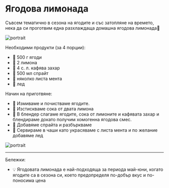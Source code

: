 # Ягодова лимонада

Съвсем тематично в сезона на ягодите и със затопляне на времето, нека да си проготвим една разхлаждаща домашна ягодова лимонада🍓

![portrait](https://res.cloudinary.com/dyhmxus4n/image/upload/v1736690309/2/2-1_pjmoib.jpg)

<div class='markdown-recipe-heading'>Необходими продукти (за 4 порции):</div>

<ul class='markdown-ul'>
    <li class='markdown-recipe-li'>🍓 500 г ягоди</li>
    <li class='markdown-recipe-li'>🍓 2 лимона</li>
    <li class='markdown-recipe-li'>🍓 4 с. л. кафява захар</li>
    <li class='markdown-recipe-li'>🍓 500 мл спрайт</li>
    <li class='markdown-recipe-li'>🍓 няколко листа мента</li>
    <li class='markdown-recipe-li'>🍓 лед</li>
</ul>

<div class='markdown-recipe-heading'>Начин на приготвяне:</div>

<ul class='markdown-ul'>
    <li class='markdown-recipe-li'>🍵 Измиваме и почистваме ягодите. </li>
    <li class='markdown-recipe-li'>🍵 Изстискваме сока от двата лимона</li>
    <li class='markdown-recipe-li'>🍵 В блендер слагаме ягодите, сока от лимоните и кафявата захар и блендираме докато получим хомогенна ягодова смес.</li>
    <li class='markdown-recipe-li'>🍵 Добавяме спрайта и разбъркваме</li>
    <li class='markdown-recipe-li'>🍵 Сервираме в чаши като украсяваме с листа мента и по желание добавяме лед</li>
</ul>

![portrait](https://res.cloudinary.com/dyhmxus4n/image/upload/v1736690309/2/2-2_a5wgol.jpg)

-----
<div class='markdown-recipe-heading'>Бележки:</div>

<ul class='markdown-ul'>
    <li class='markdown-recipe-li'>💡 Ягодовата лимонада е най-подходяща за периода май-юни, когато ягодите са в сезона си, което предопределя по-добър вкус и по-поносима цена</li>
</ul>